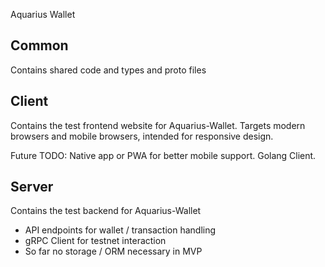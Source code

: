 Aquarius Wallet

## Common

Contains shared code and types and proto files

## Client

Contains the test frontend website for Aquarius-Wallet. Targets modern browsers and mobile browsers, intended for responsive design.

Future TODO: Native app or PWA for better mobile support. Golang Client.

## Server

Contains the test backend for Aquarius-Wallet

- API endpoints for wallet / transaction handling
- gRPC Client for testnet interaction
- So far no storage / ORM necessary in MVP

